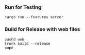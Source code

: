 
### Run for Testing

```shell
cargo run --features server
```

### Build for Release with web files

```shell
pushd web
trunk build --release
popd

```